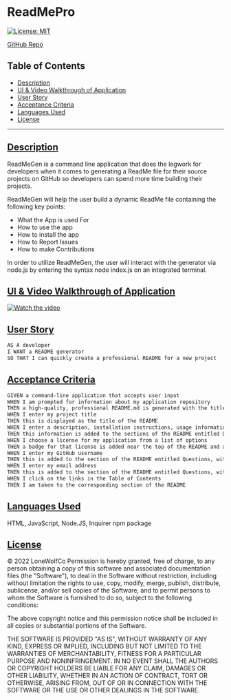 # ReadMePro
[![License: MIT](https://img.shields.io/badge/License-MIT-lightgrey.svg)](https://opensource.org/licenses/MIT)

[GitHub Repo](https://github.com/lonewolfco/readmegen)



## Table of Contents
- [Description](#description)
- [UI & Video Walkthrough of Application](#video)
- [User Story](#userstory)
- [Acceptance Criteria](#ac)
- [Languages Used](#languages)
- [License](#license)

---

## [Description](#description)
<a name="description"></a>
ReadMeGen is a command line application that does the legwork for developers when it comes to generating a ReadMe file for their source projects on GitHub so developers can spend more time building their projects. 

ReadMeGen will help the user build a dynamic ReadMe file containing the following key points:
- What the App is used For
- How to use the app
- How to install the app
- How to Report Issues
- How to make Contributions

In order to utilize ReadMeGen, the user will interact with the generator via node.js by entering the syntax node index.js on an integrated terminal.


## [UI & Video Walkthrough of Application](#video)
<a name="video"></a>

[![Watch the video](https://cdn.loom.com/sessions/thumbnails/eb4710d5ec10446a8fea149dd94e5b7e-with-play.gif)](https://www.loom.com/share/eb4710d5ec10446a8fea149dd94e5b7e)



## [User Story](#userstory)
<a name="userstory"></a>
```md
AS A developer
I WANT a README generator
SO THAT I can quickly create a professional README for a new project
```


## [Acceptance Criteria](#ac)
<a name="ac"></a>
``` md
GIVEN a command-line application that accepts user input
WHEN I am prompted for information about my application repository
THEN a high-quality, professional README.md is generated with the title of my project and sections entitled Description, Table of Contents, Installation, Usage, License, Contributing, Tests, and Questions
WHEN I enter my project title
THEN this is displayed as the title of the README
WHEN I enter a description, installation instructions, usage information, contribution guidelines, and test instructions
THEN this information is added to the sections of the README entitled Description, Installation, Usage, Contributing, and Tests
WHEN I choose a license for my application from a list of options
THEN a badge for that license is added near the top of the README and a notice is added to the section of the README entitled License that explains which license the application is covered under
WHEN I enter my GitHub username
THEN this is added to the section of the README entitled Questions, with a link to my GitHub profile
WHEN I enter my email address
THEN this is added to the section of the README entitled Questions, with instructions on how to reach me with additional questions
WHEN I click on the links in the Table of Contents
THEN I am taken to the corresponding section of the README
```



## [Languages Used](#languages)
<a name="languages"></a>
HTML, JavaScript, Node.JS, Inquirer npm package




## [License](#license)
<a name="license"></a>

© 2022 LoneWolfCo
Permission is hereby granted, free of charge, to any person obtaining a copy
of this software and associated documentation files (the "Software"), to deal
in the Software without restriction, including without limitation the rights
to use, copy, modify, merge, publish, distribute, sublicense, and/or sell
copies of the Software, and to permit persons to whom the Software is
furnished to do so, subject to the following conditions:

The above copyright notice and this permission notice shall be included in all
copies or substantial portions of the Software.

THE SOFTWARE IS PROVIDED "AS IS", WITHOUT WARRANTY OF ANY KIND, EXPRESS OR
IMPLIED, INCLUDING BUT NOT LIMITED TO THE WARRANTIES OF MERCHANTABILITY,
FITNESS FOR A PARTICULAR PURPOSE AND NONINFRINGEMENT. IN NO EVENT SHALL THE
AUTHORS OR COPYRIGHT HOLDERS BE LIABLE FOR ANY CLAIM, DAMAGES OR OTHER
LIABILITY, WHETHER IN AN ACTION OF CONTRACT, TORT OR OTHERWISE, ARISING FROM,
OUT OF OR IN CONNECTION WITH THE SOFTWARE OR THE USE OR OTHER DEALINGS IN THE
SOFTWARE.
